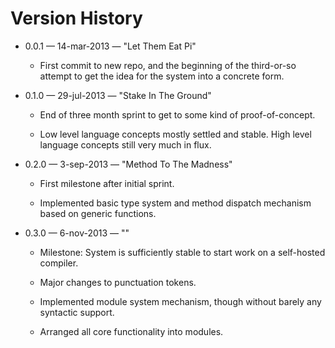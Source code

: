 Version History
===============

* 0.0.1 &mdash; 14-mar-2013 &mdash; "Let Them Eat Pi"

  * First commit to new repo, and the beginning of the third-or-so
    attempt to get the idea for the system into a concrete form.

* 0.1.0 &mdash; 29-jul-2013 &mdash; "Stake In The Ground"

  * End of three month sprint to get to some kind of proof-of-concept.

  * Low level language concepts mostly settled and stable. High level
    language concepts still very much in flux.

* 0.2.0 &mdash; 3-sep-2013 &mdash; "Method To The Madness"

  * First milestone after initial sprint.

  * Implemented basic type system and method dispatch mechanism based
    on generic functions.

* 0.3.0 &mdash; 6-nov-2013 &mdash; ""

  * Milestone: System is sufficiently stable to start work on a self-hosted
    compiler.

  * Major changes to punctuation tokens.

  * Implemented module system mechanism, though without barely any syntactic
    support.

  * Arranged all core functionality into modules.
